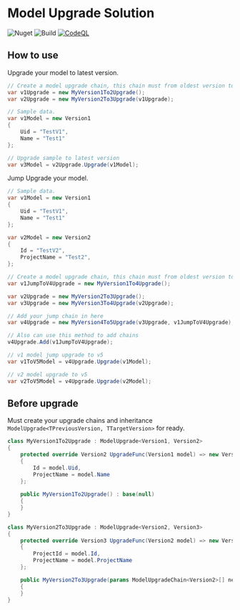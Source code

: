 # Model Upgrade Solution

![Nuget](https://img.shields.io/nuget/v/ModelUpgrade) ![Build](https://github.com/davidyujia/ModelUpgrade/actions/workflows/dotnet.yml/badge.svg) [![CodeQL](https://github.com/davidyujia/ModelUpgrade/actions/workflows/codeql-analysis.yml/badge.svg)](https://github.com/davidyujia/ModelUpgrade/actions/workflows/codeql-analysis.yml)

## How to use

Upgrade your model to latest version.

```cs
// Create a model upgrade chain, this chain must from oldest version to latest version.
var v1Upgrade = new MyVersion1To2Upgrade();
var v2Upgrade = new MyVersion2To3Upgrade(v1Upgrade);

// Sample data.
var v1Model = new Version1
{
    Uid = "TestV1",
    Name = "Test1"
};

// Upgrade sample to latest version
var v3Model = v2Upgrade.Upgrade(v1Model);
```

Jump Upgrade your model.

```cs
// Sample data.
var v1Model = new Version1
{
    Uid = "TestV1",
    Name = "Test1"
};

var v2Model = new Version2
{
    Id = "TestV2",
    ProjectName = "Test2",
};

// Create a model upgrade chain, this chain must from oldest version to latest version.
var v1JumpToV4Upgrade = new MyVersion1To4Upgrade();

var v2Upgrade = new MyVersion2To3Upgrade();
var v3Upgrade = new MyVersion3To4Upgrade(v2Upgrade);

// Add your jump chain in here
var v4Upgrade = new MyVersion4To5Upgrade(v3Upgrade, v1JumpToV4Upgrade);

// Also can use this method to add chains
v4Upgrade.Add(v1JumpToV4Upgrade);

// v1 model jump upgrade to v5
var v1ToV5Model = v4Upgrade.Upgrade(v1Model);

// v2 model upgrade to v5
var v2ToV5Model = v4Upgrade.Upgrade(v2Model);
```

## Before upgrade

Must create your upgrade chains and inheritance `ModelUpgrade<TPreviousVersion, TTargetVersion>` for ready.

```cs
class MyVersion1To2Upgrade : ModelUpgrade<Version1, Version2>
{
    protected override Version2 UpgradeFunc(Version1 model) => new Version2
    {
        Id = model.Uid,
        ProjectName = model.Name
    };
    
    public MyVersion1To2Upgrade() : base(null)
    {
    }
}

class MyVersion2To3Upgrade : ModelUpgrade<Version2, Version3>
{
    protected override Version3 UpgradeFunc(Version2 model) => new Version3
    {
        ProjectId = model.Id,
        ProjectName = model.ProjectName
    };

    public MyVersion2To3Upgrade(params ModelUpgradeChain<Version2>[] nextChains) : base(nextChains)
    {
    }
}
```
